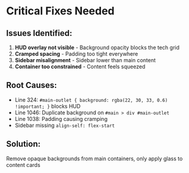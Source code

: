 # Critical Fixes Needed

## Issues Identified:
1. **HUD overlay not visible** - Background opacity blocks the tech grid
2. **Cramped spacing** - Padding too tight everywhere
3. **Sidebar misalignment** - Sidebar lower than main content
4. **Container too constrained** - Content feels squeezed

## Root Causes:
- Line 324: `#main-outlet { background: rgba(22, 30, 33, 0.6) !important; }` blocks HUD
- Line 1046: Duplicate background on `#main > div #main-outlet`
- Line 1038: Padding causing cramping
- Sidebar missing `align-self: flex-start`

## Solution:
Remove opaque backgrounds from main containers, only apply glass to content cards
